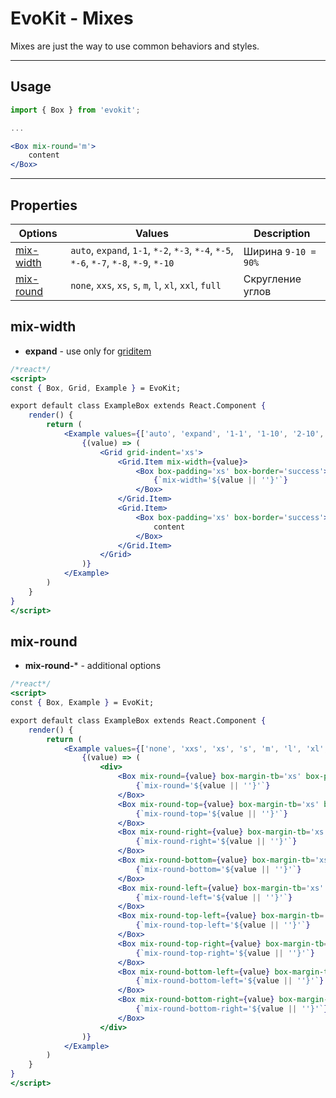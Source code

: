 [mix-round]: #mix-round
[mix-width]: #mix-width

[griditem]: packages/evokit-grid/#griditem


# EvoKit - Mixes

Mixes are just the way to use common behaviors and styles.

---

## Usage

```jsx
import { Box } from 'evokit';

...

<Box mix-round='m'>
    content
</Box>

```

---

## Properties

| Options | Values | Description |
|----------|----------|-------------|
| [mix-width]  | `auto`, `expand`, `1-1`, `*-2`, `*-3`, `*-4`, `*-5`, `*-6`, `*-7`, `*-8`, `*-9`, `*-10`  | Ширина `9-10 = 90%` |
| [mix-round]  | `none`, `xxs`, `xs`, `s`, `m`, `l`, `xl`, `xxl`, `full` | Скругление углов |


## mix-width

- **expand** - use only for [griditem]

```jsx
/*react*/
<script>
const { Box, Grid, Example } = EvoKit;

export default class ExampleBox extends React.Component {
    render() {
        return (
            <Example values={['auto', 'expand', '1-1', '1-10', '2-10', '3-10', '4-10', '5-10', '6-10', '7-10', '8-10', '9-10']}>
                {(value) => (
                    <Grid grid-indent='xs'>
                        <Grid.Item mix-width={value}>
                            <Box box-padding='xs' box-border='success'>
                                {`mix-width='${value || ''}'`}
                            </Box>
                        </Grid.Item>
                        <Grid.Item>
                            <Box box-padding='xs' box-border='success'>
                                content
                            </Box>
                        </Grid.Item>
                    </Grid>
                )}
            </Example>
        )
    }
}
</script>
```


## mix-round

- **mix-round-*** - additional options

```jsx
/*react*/
<script>
const { Box, Example } = EvoKit;

export default class ExampleBox extends React.Component {
    render() {
        return (
            <Example values={['none', 'xxs', 'xs', 's', 'm', 'l', 'xl', 'xxl', 'full']}>
                {(value) => (
                    <div>
                        <Box mix-round={value} box-margin-tb='xs' box-padding='xs' box-border='success'>
                            {`mix-round='${value || ''}'`}
                        </Box>
                        <Box mix-round-top={value} box-margin-tb='xs' box-padding='xs' box-border='success'>
                            {`mix-round-top='${value || ''}'`}
                        </Box>
                        <Box mix-round-right={value} box-margin-tb='xs' box-padding='xs' box-border='success'>
                            {`mix-round-right='${value || ''}'`}
                        </Box>
                        <Box mix-round-bottom={value} box-margin-tb='xs' box-padding='xs' box-border='success'>
                            {`mix-round-bottom='${value || ''}'`}
                        </Box>
                        <Box mix-round-left={value} box-margin-tb='xs' box-padding='xs' box-border='success'>
                            {`mix-round-left='${value || ''}'`}
                        </Box>
                        <Box mix-round-top-left={value} box-margin-tb='xs' box-padding='xs' box-border='success'>
                            {`mix-round-top-left='${value || ''}'`}
                        </Box>
                        <Box mix-round-top-right={value} box-margin-tb='xs' box-padding='xs' box-border='success'>
                            {`mix-round-top-right='${value || ''}'`}
                        </Box>
                        <Box mix-round-bottom-left={value} box-margin-tb='xs' box-padding='xs' box-border='success'>
                            {`mix-round-bottom-left='${value || ''}'`}
                        </Box>
                        <Box mix-round-bottom-right={value} box-margin-tb='xs' box-padding='xs' box-border='success'>
                            {`mix-round-bottom-right='${value || ''}'`}
                        </Box>
                    </div>
                )}
            </Example>
        )
    }
}
</script>
```
